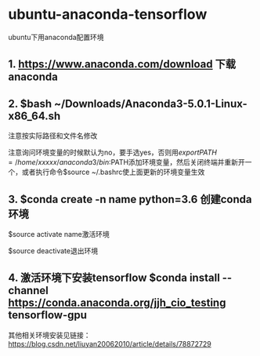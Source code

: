 # ubuntu-anaconda-tensorflow
ubuntu下用anaconda配置环境
## 1. https://www.anaconda.com/download 下载anaconda
## 2. $bash ~/Downloads/Anaconda3-5.0.1-Linux-x86_64.sh
 注意按实际路径和文件名修改
 
 注意询问环境变量的时候默认为no，要手选yes，否则用$export PATH=/home/xxxxx/anaconda3/bin:$PATH添加环境变量，然后关闭终端并重新开一个，或者执行命令$source ~/.bashrc使上面更新的环境变量生效
## 3. $conda create -n name python=3.6 创建conda环境
 $source activate name激活环境
 
 $source deactivate退出环境
## 4. 激活环境下安装tensorflow $conda install --channel https://conda.anaconda.org/jjh_cio_testing tensorflow-gpu
其他相关环境安装见链接：https://blog.csdn.net/liuyan20062010/article/details/78872729

